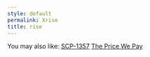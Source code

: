 ```yaml
---
style: default
permalink: Xrise
title: rise
---
```

You may also like:
[SCP-1357](http://scp-wiki.net/scp-1357)
[The Price We Pay](http://scp-wiki.net/the-price-we-pay)
